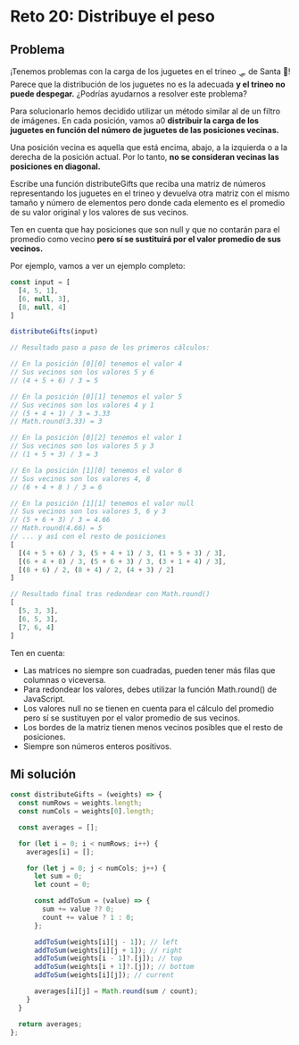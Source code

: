 # Reto 20: Distribuye el peso

## Problema

¡Tenemos problemas con la carga de los juguetes en el trineo 🛷 de Santa 🎅! Parece que la distribución de los juguetes no es la adecuada **y el trineo no puede despegar.** ¿Podrías ayudarnos a resolver este problema?

Para solucionarlo hemos decidido utilizar un método similar al de un filtro de imágenes. En cada posición, vamos a0 **distribuir la carga de los juguetes en función del número de juguetes de las posiciones vecinas.**

Una posición vecina es aquella que está encima, abajo, a la izquierda o a la derecha de la posición actual. Por lo tanto, **no se consideran vecinas las posiciones en diagonal.**

Escribe una función distributeGifts que reciba una matriz de números representando los juguetes en el trineo y devuelva otra matriz con el mismo tamaño y número de elementos pero donde cada elemento es el promedio de su valor original y los valores de sus vecinos.

Ten en cuenta que hay posiciones que son null y que no contarán para el promedio como vecino **pero sí se sustituirá por el valor promedio de sus vecinos.**

Por ejemplo, vamos a ver un ejemplo completo:

```js
const input = [
  [4, 5, 1],
  [6, null, 3],
  [8, null, 4]
]

distributeGifts(input)

// Resultado paso a paso de los primeros cálculos:

// En la posición [0][0] tenemos el valor 4
// Sus vecinos son los valores 5 y 6
// (4 + 5 + 6) / 3 = 5

// En la posición [0][1] tenemos el valor 5
// Sus vecinos son los valores 4 y 1
// (5 + 4 + 1) / 3 = 3.33
// Math.round(3.33) = 3

// En la posición [0][2] tenemos el valor 1
// Sus vecinos son los valores 5 y 3
// (1 + 5 + 3) / 3 = 3

// En la posición [1][0] tenemos el valor 6
// Sus vecinos son los valores 4, 8
// (6 + 4 + 8 ) / 3 = 6

// En la posición [1][1] tenemos el valor null
// Sus vecinos son los valores 5, 6 y 3
// (5 + 6 + 3) / 3 = 4.66
// Math.round(4.66) = 5
// ... y así con el resto de posiciones
[
  [(4 + 5 + 6) / 3, (5 + 4 + 1) / 3, (1 + 5 + 3) / 3],
  [(6 + 4 + 8) / 3, (5 + 6 + 3) / 3, (3 + 1 + 4) / 3],
  [(8 + 6) / 2, (8 + 4) / 2, (4 + 3) / 2]
]

// Resultado final tras redondear con Math.round()
[
  [5, 3, 3],
  [6, 5, 3],
  [7, 6, 4]
]
```

Ten en cuenta:

- Las matrices no siempre son cuadradas, pueden tener más filas que columnas o viceversa.
- Para redondear los valores, debes utilizar la función Math.round() de JavaScript.
- Los valores null no se tienen en cuenta para el cálculo del promedio pero sí se sustituyen por el valor promedio de sus vecinos.
- Los bordes de la matriz tienen menos vecinos posibles que el resto de posiciones.
- Siempre son números enteros positivos.

## Mi solución

```js
const distributeGifts = (weights) => {
  const numRows = weights.length;
  const numCols = weights[0].length;

  const averages = [];

  for (let i = 0; i < numRows; i++) {
    averages[i] = [];

    for (let j = 0; j < numCols; j++) {
      let sum = 0;
      let count = 0;

      const addToSum = (value) => {
        sum += value ?? 0;
        count += value ? 1 : 0;
      };

      addToSum(weights[i][j - 1]); // left
      addToSum(weights[i][j + 1]); // right
      addToSum(weights[i - 1]?.[j]); // top
      addToSum(weights[i + 1]?.[j]); // bottom
      addToSum(weights[i][j]); // current

      averages[i][j] = Math.round(sum / count);
    }
  }

  return averages;
};
```
